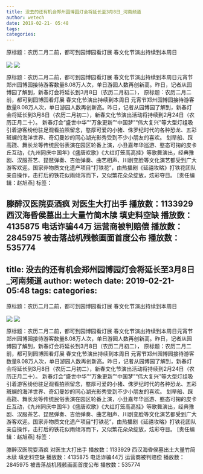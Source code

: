 ```yaml
---
title: 没去的还有机会郑州园博园灯会将延长至3月8日_河南频道
author: wetech
date: 2019-02-21- 05:48
tags: 
categories: 
---
```

原标题：农历二月二前，都可到园博园看灯展 春文化节演出持续到本周日
<!-- more -->
                
<img align="center" border="0" src="http://p2.ifengimg.com/a/2019_08/76584970082aaa0_size132_w400_h266.jpg" />
                
<img align="center" border="0" src="http://p2.ifengimg.com/a/2016/0810/204c433878d5cf9size1_w16_h16.png" />
            
原标题：农历二月二前，都可到园博园看灯展 春文化节演出持续到本周日元宵节郑州园博园接待游客数量8.08万人次，单日游园人数再创新高。昨日，记者从园博园了解到，新春灯会将延长到3月8日（农历二月初二），
原标题：农历二月二前，都可到园博园看灯展 春文化节演出持续到本周日
元宵节郑州园博园接待游客数量8.08万人次，单日游园人数再创新高。昨日，记者从园博园了解到，新春灯会将延长到3月8日（农历二月初二），新春文化节演出活动将持续到2月24日（农历正月二十）。
新春灯会“盛世中华”“万象更新”“中国梦”“伟大复兴”等大型灯组吸引着游客纷纷驻足观看拍照留念，憨厚可爱的小猪、侏罗纪时代的各种恐龙、五彩斑斓的海洋世界、奇幻曼妙的同心湖光影秀受到不少小朋友的喜欢。
划旱船、踩高跷、舞长龙等传统民俗表演在园区轮番上演，小丑嘉年华巡游、憨态可掬的皮卡丘互动，《九州同庆中国年》《盛唐欢歌》《大红灯笼高高挂》等歌舞演出，经典豫剧、汉服茶艺、琵琶弹奏、吉他弹奏、曲艺相声、川剧变脸等文化演艺都受到广大游客欢迎。国家非物质文化遗产项目“打铁花”，由热播剧《延禧攻略》打铁花团队亲自操作，击打后的铁花似雨倾泻而下，又似繁花朵朵绽放，炫彩夺目。
[责任编辑：赵旭燕]
标签：
 
             
滕醉汉医院耍酒疯 对医生大打出手
播放数：1133929
西汉海昏侯墓出土大量竹简木牍 填史料空缺
播放数：4135875
电话诈骗44万 运营商被判赔偿
播放数：2845975
被击落战机残骸画面首度公布
播放数：535774
---
title: 没去的还有机会郑州园博园灯会将延长至3月8日_河南频道
author: wetech
date: 2019-02-21- 05:48
tags: 
categories: 
---
原标题：农历二月二前，都可到园博园看灯展 春文化节演出持续到本周日
<!-- more -->
                
<img align="center" border="0" src="http://p2.ifengimg.com/a/2019_08/76584970082aaa0_size132_w400_h266.jpg" />
                
<img align="center" border="0" src="http://p2.ifengimg.com/a/2016/0810/204c433878d5cf9size1_w16_h16.png" />
            
原标题：农历二月二前，都可到园博园看灯展 春文化节演出持续到本周日元宵节郑州园博园接待游客数量8.08万人次，单日游园人数再创新高。昨日，记者从园博园了解到，新春灯会将延长到3月8日（农历二月初二），
原标题：农历二月二前，都可到园博园看灯展 春文化节演出持续到本周日
元宵节郑州园博园接待游客数量8.08万人次，单日游园人数再创新高。昨日，记者从园博园了解到，新春灯会将延长到3月8日（农历二月初二），新春文化节演出活动将持续到2月24日（农历正月二十）。
新春灯会“盛世中华”“万象更新”“中国梦”“伟大复兴”等大型灯组吸引着游客纷纷驻足观看拍照留念，憨厚可爱的小猪、侏罗纪时代的各种恐龙、五彩斑斓的海洋世界、奇幻曼妙的同心湖光影秀受到不少小朋友的喜欢。
划旱船、踩高跷、舞长龙等传统民俗表演在园区轮番上演，小丑嘉年华巡游、憨态可掬的皮卡丘互动，《九州同庆中国年》《盛唐欢歌》《大红灯笼高高挂》等歌舞演出，经典豫剧、汉服茶艺、琵琶弹奏、吉他弹奏、曲艺相声、川剧变脸等文化演艺都受到广大游客欢迎。国家非物质文化遗产项目“打铁花”，由热播剧《延禧攻略》打铁花团队亲自操作，击打后的铁花似雨倾泻而下，又似繁花朵朵绽放，炫彩夺目。
[责任编辑：赵旭燕]
标签：
 
             
滕醉汉医院耍酒疯 对医生大打出手
播放数：1133929
西汉海昏侯墓出土大量竹简木牍 填史料空缺
播放数：4135875
电话诈骗44万 运营商被判赔偿
播放数：2845975
被击落战机残骸画面首度公布
播放数：535774
